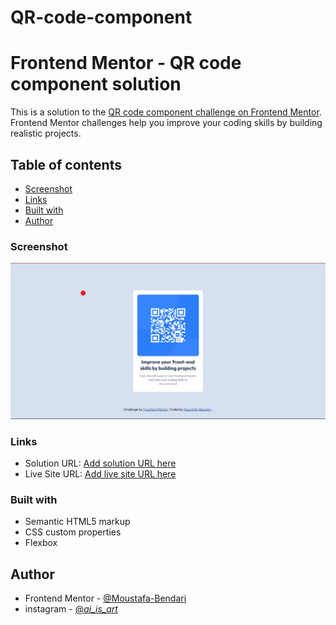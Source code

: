 # QR-code-component
# Frontend Mentor - QR code component solution

This is a solution to the [QR code component challenge on Frontend Mentor](https://www.frontendmentor.io/challenges/qr-code-component-iux_sIO_H). Frontend Mentor challenges help you improve your coding skills by building realistic projects. 

## Table of contents

  - [Screenshot](./images/screenshot.png)
  - [Links](#links)
  - [Built with](#built-with)
  - [Author](#Moustafa-Bendari)

### Screenshot

![](./images/screenshot.png)

### Links

- Solution URL: [Add solution URL here](https://your-solution-url.com)
- Live Site URL: [Add live site URL here](https://your-live-site-url.com)

### Built with

- Semantic HTML5 markup
- CSS custom properties
- Flexbox

## Author
- Frontend Mentor - [@Moustafa-Bendari](https://www.frontendmentor.io/profile/Moustafa-Bendari)
- instagram - [@_ai_is_art_](https://www.twitter.com/_ai_is_art_)

